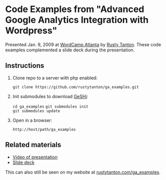 Code Examples from "Advanced Google Analytics Integration with Wordpress"
=========================================================================

Presented Jan. 9, 2009 at [WordCamp Atlanta](http://atlanta.wordcamp.org) by [Rusty Tanton](mailto:rusty.tanton@gmail.com). These code examples complemented a slide deck during the presentation. 

Instructions
------------
1. 	Clone repo to a server with php enabled:

	`git clone https://github.com/rustytanton/ga_examples.git`

2.	Init submodules to download [GeSHi](https://github.com/benji07/GeSHi):

	`cd ga_examples`
	`git submodules init`	
	`git submodules update`

3.	Open in a browser:

	`http://host/path/ga_examples`

Related materials
-----------------
* [Video of presentation](http://vimeo.com/8651024)
* [Slide deck](https://docs.google.com/present/edit?id=0AbryW7sEBEUjZGhmdmR2cmtfNjBuZnNrOHhkbg&hl=en&pli=1)

This can also still be seen on my website at [rustytanton.com/ga_examples](http://rustytanton.com/ga_examples/).
